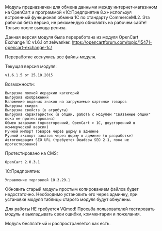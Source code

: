 Модуль предназначен для обмена данными между интернет-магазином на OpenCart и программой «1С:Предприятие 8.x» используя встроенный функционал обмена 1С по стандарту CommerceML2.
Эта рабочая бета версия, не рекомендую обновлять на рабочем сайте! Только после выхода релиза.

Данная версия модуля была переработана из модуля OpenCart Exchange 1C v1.6.1 от zelwanker.
https://opencartforum.com/topic/15471-opencart-exchange-1c/

Переработке коснулись все файлы модуля.

Текущая версия модуля:

    v1.6.1.5 от 25.10.2015


Возможности:

    Выгрузка полной иерархии категорий
    Выгрузка изображений
    Наложение водяных знаков на загружаемые картинки товаров
    Выгрузка скидок
    Выгрузка свойств (в атрибуты)
    Выгрузка характеристик (в опции, работа с модулем "Связанные опции" пока не протестирована)
    Обмен заказами (односторонний, OpenCart > 1C, двусторонний в коммерческой версии)
    Ручной импорт товаров через форму в админке
    Ручной экспорт заказов через форму в админке (в разработке)
    Автогенерация SEO URL (требуется Deadcow SEO 2.1, пока не протестировано)


Протестировано на CMS:

    OpenCart 2.0.3.1


1С:Предприятие:

    Управление торговлей 10.3.29.1


Обновить старый модуль простым копированием файлов будет недостаточно. Необходимо установить его через админку, при установке модуля таблицы старого модуля будут обнулены.

Для работы НЕ требуется VQmod!
Просьба пользователей тестировать модуль и выкладывать свои ошибки, комментарии и пожелания.

Модуль бесплатный и распространяется как есть.

